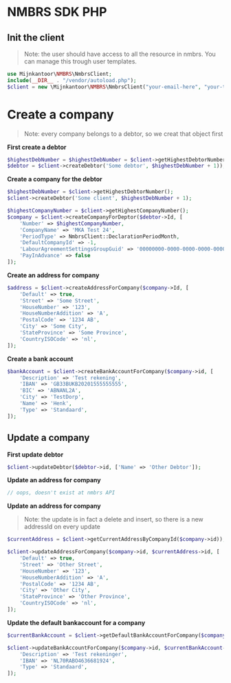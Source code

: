 # NMBRS SDK PHP

## Init the client
> Note: the user should have access to all the resource in nmbrs. You can manage this trough user templates.
```php
use Mijnkantoor\NMBRS\NmbrsClient;
include(__DIR__ . "/vendor/autoload.php");
$client = new \Mijnkantoor\NMBRS\NmbrsClient("your-email-here", "your-token-here", "your-domai-here");
```

# Create a company
> Note: every company belongs to a debtor, so we creat that object first

**First create a debtor**
```php
$highestDebNumber = $highestDebNumber = $client->getHighestDebtorNumber();
$debtor = $client->createDebtor('Some debtor', $highestDebNumber + 1));
```

**Create a company for the debtor**
```php
$highestDebNumber = $client->getHighestDebtorNumber();
$client->createDebtor('Some client', $highestDebNumber + 1);

$highestCompanyNumber = $client->getHighestCompanyNumber();
$company = $client->createCompanyForDeptor($debtor->Id, [
    'Number' => $highestCompanyNumber,
    'CompanyName' => 'MKA Test 24',
    'PeriodType' => NmbrsClient::DeclarationPeriodMonth,
    'DefaultCompanyId' => -1,
    'LabourAgreementSettingsGroupGuid' => '00000000-0000-0000-0000-000000000000',
    'PayInAdvance' => false
]);
```

**Create an address for company**
```php
$address = $client->createAddressForCompany($company->Id, [
    'Default' => true,
    'Street' => 'Some Street',
    'HouseNumber' => '123',
    'HouseNumberAddition' => 'A',
    'PostalCode' => '1234 AB',
    'City' => 'Some City',
    'StateProvince' => 'Some Province',
    'CountryISOCode' => 'nl',
]);
```

**Create a bank account**
```php
$bankAccount = $client->createBankAccountForCompany($company->id, [
    'Description' => 'Test rekening',
    'IBAN' => 'GB33BUKB20201555555555',
    'BIC' => 'ABNANL2A',
    'City' => 'TestDorp',
    'Name' => 'Henk',
    'Type' => 'Standaard',
]);
```

## Update a company
**First update debtor**
```php
$client->updateDebtor($debtor->id, ['Name' => 'Other Debtor']);
```
**Update an address for company**
```php
// oops, doesn't exist at nmbrs API
````

**Update an address for company**
> Note: the update is in fact a delete and insert, so there is a new addressId on every update
```php
$currentAddress = $client->getCurrentAddressByCompanyId($company->id));

$client->updateAddressForCompany($company->id, $currentAddress->id, [
    'Default' => true,
    'Street' => 'Other Street',
    'HouseNumber' => '123',
    'HouseNumberAddition' => 'A',
    'PostalCode' => '1234 AB',
    'City' => 'Other City',
    'StateProvince' => 'Other Province',
    'CountryISOCode' => 'nl',
]);
```

**Update the default bankaccount for a company** 
```php
$currentBankAccount = $client->getDefaultBankAccountForCompany($company->id);

$client->updateBankAccountForCompany($company->id, $currentBankAccount->id, [
    'Description' => 'Test rekeninger',
    'IBAN' => 'NL70RABO4636681924',
    'Type' => 'Standaard',
]);
```
